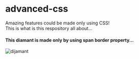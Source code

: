 
# advanced-css
Amazing features could be made only using CSS!<br>
This is what is this respository all about...<br>

#### This **diamant** is made only by using span border property...<br>
![dijamant](https://user-images.githubusercontent.com/85646659/214900768-815a4bd9-f6c7-4bb3-9fdf-6f09c1e0a6ca.png)
